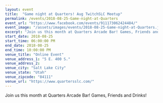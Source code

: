 ```yaml
---
layout: event
title:  "Game night at Quarters! Aug TwitchSLC Meetup"
permalink: /events/2018-08-25-Game-night-at-Quarters
event_url: "https://www.facebook.com/events/911173062424484/"
event_image: "/assets/images/events/2018-08-25-Game-night-at-Quarters.jpg"
excerpt: "Join us this month at Quarters Arcade Bar! Games, Friends and Drinks!"
start_date: 2018-08-25
start_time: 06:00:00 PM
end_date: 2018-08-25
end_time: 10:00:00 PM
venue_title: "Online Event"
venue_address_1: "5 E. 400 S."
venue_address_2:
venue_city: "Salt Lake City"
venue_state: "Utah"
venue_zipcode: "84111"
venue_url: "https://www.quartersslc.com/"
---
```


Join us this month at Quarters Arcade Bar!
Games, Friends and Drinks!